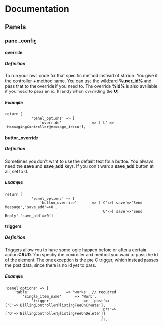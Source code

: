 # Documentation

## Panels

### panel_config

#### override

##### Definition

To run your own code for that specific method instead of station. You give it the controller + method name. You can use the wildcard **%user_id%** and pass that to the override if you need to. The override **%id%** is also available if you need to pass an id. (Handy when overriding the **U**)

##### Example

```
return [
			'panel_options'	=> [
				'override' 				=> ['L' => 'MessagingController@message_inbox'],
```


#### button_override

##### Definition

Sometimes you don't want to use the default text for a button. You always need the **save** and **save_add** keys. If you don't want a **save_add** button at all, set to 0.

##### Example

```
return [
			'panel_options'	=> [
				'button_override'		=> ['C'=>['save'=>'Send Message','save_add'=>0],
											'U'=>['save'=>'Send Reply','save_add'=>0]],
```

#### triggers

##### Definition

Triggers allow you to have some logic happen before or after a certain action **CRUD**. You specify the controller and method you want to pass the id of the element. The one exception is the pre C trigger, which instead passes the post data, since there is no id yet to pass.

##### Example

```
'panel_options' => [
    'table'                 => 'works', // required
        'single_item_name'      => 'Work',  
            'trigger'               => ['post'=>['C'=>'BillingController@listingFeeOnCreate'],
                                            'pre'=>['D'=>'BillingController@listingFeeOnDelete']]
                                            ],
                                            ```
